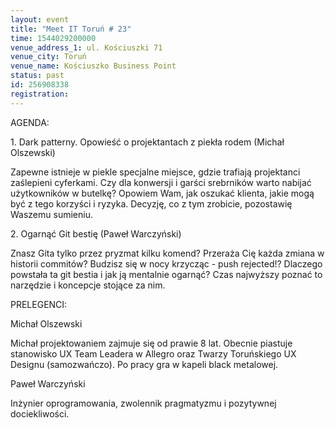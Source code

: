 ```yaml
---
layout: event
title: "Meet IT Toruń # 23"
time: 1544029200000
venue_address_1: ul. Kościuszki 71
venue_city: Toruń
venue_name: Kościuszko Business Point
status: past
id: 256908338
registration: 
---
```


<p>AGENDA:</p>
<p>1. Dark patterny. Opowieść o projektantach z piekła rodem (Michał Olszewski)</p>
<p>Zapewne istnieje w piekle specjalne miejsce, gdzie trafiają projektanci zaślepieni cyferkami. Czy dla konwersji i garści srebrników warto nabijać użytkowników w butelkę? Opowiem Wam, jak oszukać klienta, jakie mogą być z tego korzyści i ryzyka. Decyzję,
  co z tym zrobicie, pozostawię Waszemu sumieniu.</p>
<p>2. Ogarnąć Git bestię (Paweł Warczyński)</p>
<p>Znasz Gita tylko przez pryzmat kilku komend? Przeraża Cię każda zmiana w historii commitów? Budzisz się w nocy krzycząc - push rejected!? Dlaczego powstała ta git bestia i jak ją mentalnie ogarnąć? Czas najwyższy poznać to narzędzie i koncepcje stojące
  za nim.</p>
<p>PRELEGENCI:</p>
<p>Michał Olszewski</p>
<p>Michał projektowaniem zajmuje się od prawie 8 lat. Obecnie piastuje stanowisko UX Team Leadera w Allegro oraz Twarzy Toruńskiego UX Designu (samozwańczo). Po pracy gra w kapeli black metalowej.</p>
<p>Paweł Warczyński</p>
<p>Inżynier oprogramowania, zwolennik pragmatyzmu i pozytywnej dociekliwości.</p>
